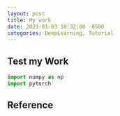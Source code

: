 ```yaml
---
layout: post
title: My work
date: 2021-01-03 18:32:00 -0500
categories: DeepLearning, Tutorial
---
```

## Test my Work
```Python
import numpy as np
import pytorch
```

## Reference

[Good]: https://translate.google.co.kr/?hl=ko&sl=en&tl=ko&text=show%20excerpts&op=translate
